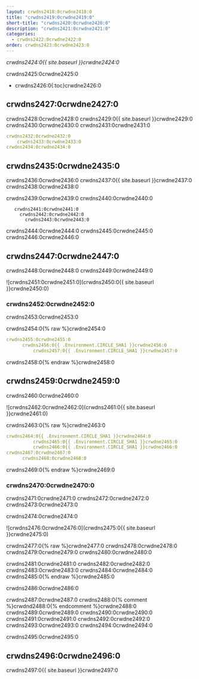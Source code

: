 ```yaml
---
layout: crwdns2418:0crwdne2418:0
title: "crwdns2419:0crwdne2419:0"
short-title: "crwdns2420:0crwdne2420:0"
description: "crwdns2421:0crwdne2421:0"
categories:
  - crwdns2422:0crwdne2422:0
order: crwdns2423:0crwdne2423:0
---
```

*crwdns2424:0{{ site.baseurl }}crwdne2424:0*

crwdns2425:0crwdne2425:0

* crwdns2426:0{:toc}crwdne2426:0

## crwdns2427:0crwdne2427:0

crwdns2428:0crwdne2428:0 crwdns2429:0{{ site.baseurl }}crwdne2429:0 crwdns2430:0crwdne2430:0 crwdns2431:0crwdne2431:0

```yaml
crwdns2432:0crwdne2432:0
    crwdns2433:0crwdne2433:0
crwdns2434:0crwdne2434:0          
```

## crwdns2435:0crwdne2435:0

crwdns2436:0crwdne2436:0 crwdns2437:0{{ site.baseurl }}crwdne2437:0 crwdns2438:0crwdne2438:0

crwdns2439:0crwdne2439:0 crwdns2440:0crwdne2440:0

       crwdns2441:0crwdne2441:0
         crwdns2442:0crwdne2442:0
           crwdns2443:0crwdne2443:0
    

crwdns2444:0crwdne2444:0 crwdns2445:0crwdne2445:0 crwdns2446:0crwdne2446:0

## crwdns2447:0crwdne2447:0

crwdns2448:0crwdne2448:0 crwdns2449:0crwdne2449:0

![crwdns2451:0crwdne2451:0](crwdns2450:0{{ site.baseurl }}crwdne2450:0)

### crwdns2452:0crwdne2452:0

crwdns2453:0crwdne2453:0

crwdns2454:0{% raw %}crwdne2454:0

```yaml
crwdns2455:0crwdne2455:0
      crwdns2456:0{{ .Environment.CIRCLE_SHA1 }}crwdne2456:0
          crwdns2457:0{{ .Environment.CIRCLE_SHA1 }}crwdne2457:0       
```

crwdns2458:0{% endraw %}crwdne2458:0

## crwdns2459:0crwdne2459:0

crwdns2460:0crwdne2460:0

![crwdns2462:0crwdne2462:0](crwdns2461:0{{ site.baseurl }}crwdne2461:0)

crwdns2463:0{% raw %}crwdne2463:0

```yaml
crwdns2464:0{{ .Environment.CIRCLE_SHA1 }}crwdne2464:0
          crwdns2465:0{{ .Environment.CIRCLE_SHA1 }}crwdne2465:0
          crwdns2466:0{{ .Environment.CIRCLE_SHA1 }}crwdne2466:0                          
crwdns2467:0crwdne2467:0
      crwdns2468:0crwdne2468:0
```

crwdns2469:0{% endraw %}crwdne2469:0

### crwdns2470:0crwdne2470:0

crwdns2471:0crwdne2471:0 crwdns2472:0crwdne2472:0 crwdns2473:0crwdne2473:0

crwdns2474:0crwdne2474:0

![crwdns2476:0crwdne2476:0](crwdns2475:0{{ site.baseurl }}crwdne2475:0)

crwdns2477:0{% raw %}crwdne2477:0 crwdns2478:0crwdne2478:0 crwdns2479:0crwdne2479:0 crwdns2480:0crwdne2480:0

crwdns2481:0crwdne2481:0 crwdns2482:0crwdne2482:0 crwdns2483:0crwdne2483:0 crwdns2484:0crwdne2484:0 crwdns2485:0{% endraw %}crwdne2485:0

crwdns2486:0crwdne2486:0

crwdns2487:0crwdne2487:0 crwdns2488:0{% comment %}crwdnd2488:0{% endcomment %}crwdne2488:0 crwdns2489:0crwdne2489:0 crwdns2490:0crwdne2490:0 crwdns2491:0crwdne2491:0 crwdns2492:0crwdne2492:0 crwdns2493:0crwdne2493:0 crwdns2494:0crwdne2494:0

crwdns2495:0crwdne2495:0

## crwdns2496:0crwdne2496:0

crwdns2497:0{{ site.baseurl }}crwdne2497:0